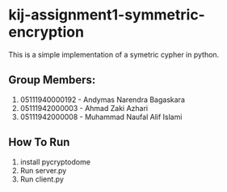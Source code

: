 # kij-assignment1-symmetric-encryption

This is a simple implementation of a symetric cypher in python.

## Group Members:

1. 05111940000192 - Andymas Narendra Bagaskara
2. 05111942000003 - Ahmad Zaki Azhari
3. 05111942000008 - Muhammad Naufal Alif Islami

## How To Run

1. install pycryptodome
2. Run server.py 
3. Run client.py 

